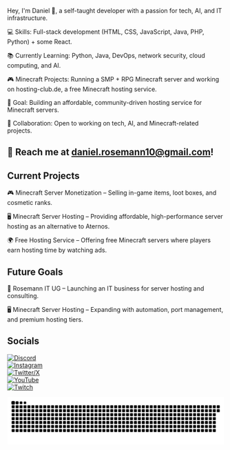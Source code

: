 Hey, I'm Daniel 👋, a self-taught developer with a passion for tech, AI, and IT infrastructure.

💻 Skills: Full-stack development (HTML, CSS, JavaScript, Java, PHP, Python) + some React.

📚 Currently Learning: Python, Java, DevOps, network security, cloud computing, and AI.

🎮 Minecraft Projects: Running a SMP + RPG Minecraft server and working on hosting-club.de, a free Minecraft hosting service.

🚀 Goal: Building an affordable, community-driven hosting service for Minecraft servers.

🤝 Collaboration: Open to working on tech, AI, and Minecraft-related projects.

## 📧 Reach me at daniel.rosemann10@gmail.com!

## Current Projects

🎮 Minecraft Server Monetization – Selling in-game items, loot boxes, and cosmetic ranks.

🖥️ Minecraft Server Hosting – Providing affordable, high-performance server hosting as an alternative to Aternos.

🌍 Free Hosting Service – Offering free Minecraft servers where players earn hosting time by watching ads.

## Future Goals

🏢 Rosemann IT UG – Launching an IT business for server hosting and consulting.

🖥️ Minecraft Server Hosting – Expanding with automation, port management, and premium hosting tiers.

## Socials 
[![Discord](https://img.shields.io/badge/profile-%234953c9.svg?style=for-the-badge&logo=discord&logoColor=white)](https://discord.com/users/1213567076997009421)   
[![Instagram](https://img.shields.io/badge/instagram-%23E4405F.svg?style=for-the-badge&logo=instagram&logoColor=white)](https://instagram.com/daaanieltv)  
[![Twitter/X](https://img.shields.io/badge/twitter-%23000000.svg?style=for-the-badge&logo=x&logoColor=white)](https://x.com/DaaaaanielTV)  
[![YouTube](https://img.shields.io/badge/youtube-%23FF0000.svg?style=for-the-badge&logo=youtube&logoColor=white)](https://www.youtube.com/@TechInsightsDE)  
[![Twitch](https://img.shields.io/badge/twitch-%239146FF.svg?style=for-the-badge&logo=twitch&logoColor=white)](https://twitch.tv/daaanieltv)

<picture>  
  <source media="(prefers-color-scheme: dark)" srcset="https://raw.githubusercontent.com/damianschoenberger/damianschoenberger/output/github-snake-dark.svg" />  
  <source media="(prefers-color-scheme: light)" srcset="https://raw.githubusercontent.com/damianschoenberger/damianschoenberger/output/github-snake.svg" />  
  <img alt="github-snake" src="https://raw.githubusercontent.com/damianschoenberger/damianschoenberger/output/github-snake.svg" />  
</picture>
